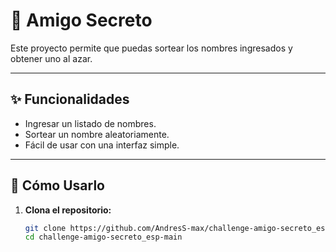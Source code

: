 # 🎯 Amigo Secreto

Este proyecto permite que puedas sortear los nombres ingresados y obtener uno al azar.

---

## ✨ Funcionalidades

- Ingresar un listado de nombres.  
- Sortear un nombre aleatoriamente.  
- Fácil de usar con una interfaz simple.  

---

## 🚀 Cómo Usarlo

1. **Clona el repositorio:**  
   ```sh
   git clone https://github.com/AndresS-max/challenge-amigo-secreto_esp-main.git
   cd challenge-amigo-secreto_esp-main
